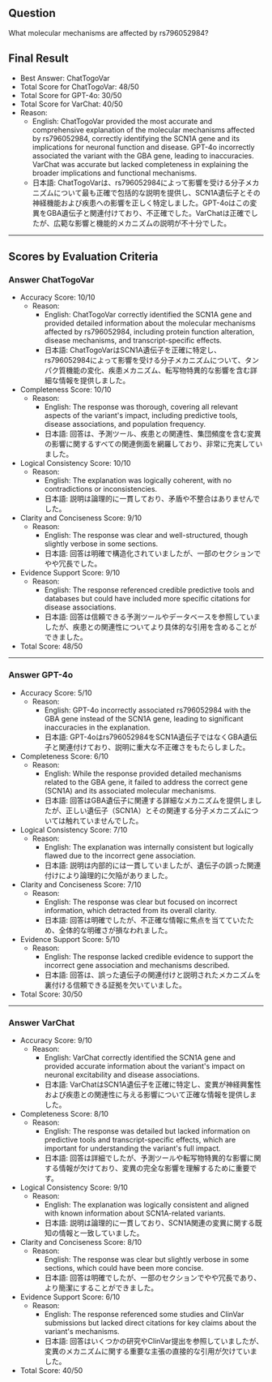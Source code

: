 ## Question

What molecular mechanisms are affected by rs796052984?

## Final Result

- Best Answer: ChatTogoVar
- Total Score for ChatTogoVar: 48/50
- Total Score for GPT-4o: 30/50
- Total Score for VarChat: 40/50
- Reason:
  - English: ChatTogoVar provided the most accurate and comprehensive explanation of the molecular mechanisms affected by rs796052984, correctly identifying the SCN1A gene and its implications for neuronal function and disease. GPT-4o incorrectly associated the variant with the GBA gene, leading to inaccuracies. VarChat was accurate but lacked completeness in explaining the broader implications and functional mechanisms.
  - 日本語: ChatTogoVarは、rs796052984によって影響を受ける分子メカニズムについて最も正確で包括的な説明を提供し、SCN1A遺伝子とその神経機能および疾患への影響を正しく特定しました。GPT-4oはこの変異をGBA遺伝子と関連付けており、不正確でした。VarChatは正確でしたが、広範な影響と機能的メカニズムの説明が不十分でした。

---

## Scores by Evaluation Criteria

### Answer ChatTogoVar
- Accuracy Score: 10/10
  - Reason: 
    - English: ChatTogoVar correctly identified the SCN1A gene and provided detailed information about the molecular mechanisms affected by rs796052984, including protein function alteration, disease mechanisms, and transcript-specific effects.
    - 日本語: ChatTogoVarはSCN1A遺伝子を正確に特定し、rs796052984によって影響を受ける分子メカニズムについて、タンパク質機能の変化、疾患メカニズム、転写物特異的な影響を含む詳細な情報を提供しました。
- Completeness Score: 10/10
  - Reason: 
    - English: The response was thorough, covering all relevant aspects of the variant's impact, including predictive tools, disease associations, and population frequency.
    - 日本語: 回答は、予測ツール、疾患との関連性、集団頻度を含む変異の影響に関するすべての関連側面を網羅しており、非常に充実していました。
- Logical Consistency Score: 10/10
  - Reason: 
    - English: The explanation was logically coherent, with no contradictions or inconsistencies.
    - 日本語: 説明は論理的に一貫しており、矛盾や不整合はありませんでした。
- Clarity and Conciseness Score: 9/10
  - Reason: 
    - English: The response was clear and well-structured, though slightly verbose in some sections.
    - 日本語: 回答は明確で構造化されていましたが、一部のセクションでやや冗長でした。
- Evidence Support Score: 9/10
  - Reason: 
    - English: The response referenced credible predictive tools and databases but could have included more specific citations for disease associations.
    - 日本語: 回答は信頼できる予測ツールやデータベースを参照していましたが、疾患との関連性についてより具体的な引用を含めることができました。
- Total Score: 48/50

---

### Answer GPT-4o
- Accuracy Score: 5/10
  - Reason: 
    - English: GPT-4o incorrectly associated rs796052984 with the GBA gene instead of the SCN1A gene, leading to significant inaccuracies in the explanation.
    - 日本語: GPT-4oはrs796052984をSCN1A遺伝子ではなくGBA遺伝子と関連付けており、説明に重大な不正確さをもたらしました。
- Completeness Score: 6/10
  - Reason: 
    - English: While the response provided detailed mechanisms related to the GBA gene, it failed to address the correct gene (SCN1A) and its associated molecular mechanisms.
    - 日本語: 回答はGBA遺伝子に関連する詳細なメカニズムを提供しましたが、正しい遺伝子（SCN1A）とその関連する分子メカニズムについては触れていませんでした。
- Logical Consistency Score: 7/10
  - Reason: 
    - English: The explanation was internally consistent but logically flawed due to the incorrect gene association.
    - 日本語: 説明は内部的には一貫していましたが、遺伝子の誤った関連付けにより論理的に欠陥がありました。
- Clarity and Conciseness Score: 7/10
  - Reason: 
    - English: The response was clear but focused on incorrect information, which detracted from its overall clarity.
    - 日本語: 回答は明確でしたが、不正確な情報に焦点を当てていたため、全体的な明確さが損なわれました。
- Evidence Support Score: 5/10
  - Reason: 
    - English: The response lacked credible evidence to support the incorrect gene association and mechanisms described.
    - 日本語: 回答は、誤った遺伝子の関連付けと説明されたメカニズムを裏付ける信頼できる証拠を欠いていました。
- Total Score: 30/50

---

### Answer VarChat
- Accuracy Score: 9/10
  - Reason: 
    - English: VarChat correctly identified the SCN1A gene and provided accurate information about the variant's impact on neuronal excitability and disease associations.
    - 日本語: VarChatはSCN1A遺伝子を正確に特定し、変異が神経興奮性および疾患との関連性に与える影響について正確な情報を提供しました。
- Completeness Score: 8/10
  - Reason: 
    - English: The response was detailed but lacked information on predictive tools and transcript-specific effects, which are important for understanding the variant's full impact.
    - 日本語: 回答は詳細でしたが、予測ツールや転写物特異的な影響に関する情報が欠けており、変異の完全な影響を理解するために重要です。
- Logical Consistency Score: 9/10
  - Reason: 
    - English: The explanation was logically consistent and aligned with known information about SCN1A-related variants.
    - 日本語: 説明は論理的に一貫しており、SCN1A関連の変異に関する既知の情報と一致していました。
- Clarity and Conciseness Score: 8/10
  - Reason: 
    - English: The response was clear but slightly verbose in some sections, which could have been more concise.
    - 日本語: 回答は明確でしたが、一部のセクションでやや冗長であり、より簡潔にすることができました。
- Evidence Support Score: 6/10
  - Reason: 
    - English: The response referenced some studies and ClinVar submissions but lacked direct citations for key claims about the variant's mechanisms.
    - 日本語: 回答はいくつかの研究やClinVar提出を参照していましたが、変異のメカニズムに関する重要な主張の直接的な引用が欠けていました。
- Total Score: 40/50